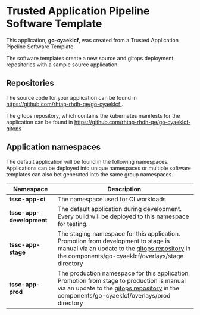 # Trusted Application Pipeline Software Template

This application, **go-cyaeklcf**, was created from a Trusted Application Pipeline Software Template.

The software templates create a new source and gitops deployment repositories with a sample source application. 

## Repositories

The source code for your application can be found in [https://github.com/rhtap-rhdh-qe/go-cyaeklcf ](https://github.com/rhtap-rhdh-qe/go-cyaeklcf ).
 
The gitops repository, which contains the kubernetes manifests for the application can be found in 
[https://github.com/rhtap-rhdh-qe/go-cyaeklcf-gitops ](https://github.com/rhtap-rhdh-qe/go-cyaeklcf-gitops ) 

## Application namespaces 

The default application will be found in the following namespaces. Applications can be deployed into unique namespaces or multiple software templates can also bet generated into the same group namespaces.  

|  Namespace   |  Description   |  
| -------- | -------- |
| **tssc-app-ci** | The namespace used for CI workloads |
| **tssc-app-development** | The default application during development. Every build will be deployed to this namespace for testing. |
| **tssc-app-stage** | The staging namespace for this application. Promotion from development to stage is manual via an update to the [gitops repository](https://github.com/rhtap-rhdh-qe/go-cyaeklcf-gitops ) in the components/go-cyaeklcf/overlays/stage directory |
| **tssc-app-prod** | The production namespace for this application. Promotion from stage to production is manual via an update to the [gitops repository](https://github.com/rhtap-rhdh-qe/go-cyaeklcf-gitops ) in the components/go-cyaeklcf/overlays/prod directory |